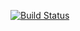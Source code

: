 [![Build Status](https://travis-ci.org/vdemeester/miniature-front.svg?branch=master)](https://travis-ci.org/vdemeester/miniature-front)